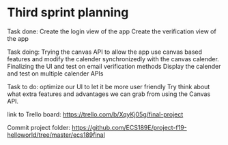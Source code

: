 # Third sprint planning

Task done:
Create the login view of the app
Create the verification view of the app

Task doing:
Trying the canvas API to allow the app use canvas based features and modify the calender synchronizedly with the canvas calender.
Finalizing the UI and test on email verification methods
Display the calender and test on multiple calender APIs

Task to do:
optimize our UI to let it be more user friendly
Try think about what extra features and advantages we can grab from using the Canvas API.

link to Trello board: https://trello.com/b/XqyKj05g/final-project

Commit project folder: https://github.com/ECS189E/project-f19-helloworld/tree/master/ecs189final
